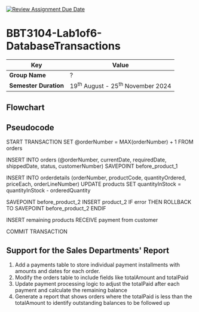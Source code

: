 [![Review Assignment Due Date](https://classroom.github.com/assets/deadline-readme-button-22041afd0340ce965d47ae6ef1cefeee28c7c493a6346c4f15d667ab976d596c.svg)](https://classroom.github.com/a/r-tQZu0l)
# BBT3104-Lab1of6-DatabaseTransactions


| **Key**                                                               | Value                                                                                                                                                                              |
|---------------|---------------------------------------------------------|
| **Group Name**                                                               | ? |
| **Semester Duration**                                                 | 19<sup>th</sup> August - 25<sup>th</sup> November 2024                                                                                                                       |

## Flowchart

## Pseudocode
START TRANSACTION
SET @orderNumber = MAX(orderNumber) + 1 FROM orders

INSERT INTO orders (@orderNumber, currentDate, requiredDate, shippedDate, status, customerNumber)
SAVEPOINT before_product_1

INSERT INTO orderdetails (orderNumber, productCode, quantityOrdered, priceEach, orderLineNumber)
UPDATE products SET quantityInStock = quantityInStock - orderedQuantity

SAVEPOINT before_product_2
INSERT product_2
IF error THEN
   ROLLBACK TO SAVEPOINT before_product_2
ENDIF

INSERT remaining products
RECEIVE payment from customer

COMMIT TRANSACTION
## Support for the Sales Departments' Report
1) Add a payments table to store individual payment installments with amounts and dates for each order.
2) Modify the orders table to include fields like totalAmount and totalPaid
3) Update payment processing logic to adjust the totalPaid after each payment and calculate the remaining balance
4) Generate a report that shows orders where the totalPaid is less than the totalAmount to identify outstanding balances to be followed up